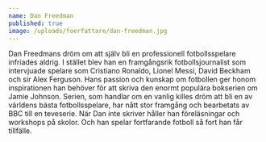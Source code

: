 ```yaml
---
name: Dan Freedman
published: true
image: /uploads/foerfattare/dan-freedman.jpg
---
```

Dan Freedmans dröm om att själv bli en professionell fotbollsspelare infriades aldrig. I stället blev han en framgångsrik fotbollsjournalist som intervjuade spelare som Cristiano Ronaldo, Lionel Messi, David Beckham och sir Alex Ferguson. Hans passion och kunskap om fotbollen ger honom inspirationen han behöver för att skriva den enormt populära bokserien om Jamie Johnson. Serien, som handlar om en vanlig killes dröm att bli en av världens bästa fotbollsspelare, har nått stor framgång och bearbetats av BBC till en teveserie. När Dan inte skriver håller han föreläsningar och workshops på skolor. Och han spelar fortfarande fotboll så fort han får tillfälle.
